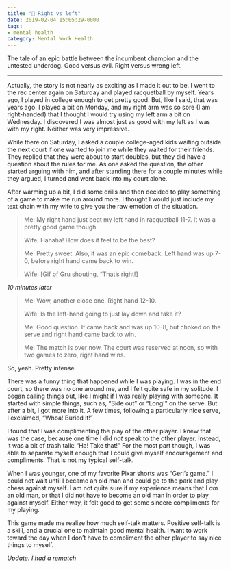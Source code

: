 ```yaml
---
title: "💮 Right vs left"
date: 2019-02-04 15:05:29-0000
tags:
- mental health
category: Mental Work Health
---
```


The tale of an epic battle between the incumbent champion and the untested underdog. Good versus evil. Right versus ~~wrong~~ left.

***

Actually, the story is not nearly as exciting as I made it out to be. I went to the rec center again on Saturday and played racquetball by myself. Years ago, I played in college enough to get pretty good. But, like I said, that was years ago. I played a bit on Monday, and my right arm was so sore (I am right-handed) that I thought I would try using my left arm a bit on Wednesday. I discovered I was almost just as good with my left as I was with my right. Neither was very impressive.

While there on Saturday, I asked a couple college-aged kids waiting outside the next court if one wanted to join me while they waited for their friends. They replied that they were about to start doubles, but they did have a question about the rules for me. As one asked the question, the other started arguing with him, and after standing there for a couple minutes while they argued, I turned and went back into my court alone.

After warming up a bit, I did some drills and then decided to play something of a game to make me run around more. I thought I would just include my text chain with my wife to give you the raw emotion of the situation.

> Me: My right hand just beat my left hand in racquetball 11-7. It was a pretty good game though.
> 
> Wife: Hahaha! How does it feel to be the best? 
>
> Me: Pretty sweet. Also, it was an epic comeback. Left hand was up 7-0, before right hand came back to win.
> 
> Wife: [Gif of Gru shouting, “That’s right!]

*10 minutes later*

> Me: Wow, another close one. Right hand 12-10.
>
> Wife: Is the left-hand going to just lay down and take it?
> 
> Me: Good question. It came back and was up 10-8, but choked on the serve and right hand came back to win.
> 
> Me: The match is over now. The court was reserved at noon, so with two games to zero, right hand wins.

So, yeah. Pretty intense.

There was a funny thing that happened while I was playing. I was in the end court, so there was no one around me, and I felt quite safe in my solitude. I began calling things out, like I might if I was really playing with someone. It started with simple things, such as, “Side out” or “Long!” on the serve. But after a bit, I got more into it. A few times, following a particularly nice serve, I exclaimed, “Whoa! Buried it!”

I found that I was complimenting the play of the other player. I knew that was the case, because one time I did *not* speak to the other player. Instead, it was a bit of trash talk: “Ha! Take that!” For the most part though, I was able to separate myself enough that I could give myself encouragement and compliments. That is not my typical self-talk.

When I was younger, one of my favorite Pixar shorts was “Geri’s game.” I could not wait until I became an old man and could go to the park and play chess against myself. I am not quite sure if my experience means that I *am* an old man, or that I did not have to become an old man in order to play against myself. Either way, it felt good to get some sincere compliments for my playing.

This game made me realize how much self-talk matters. Positive self-talk is a skill, and a crucial one to maintain good mental health. I want to work toward the day when I don’t have to compliment the other player to say nice things to myself.

*Update: I had a [rematch](https://www.bennorris.org/2019/02/04/rematch.html)*